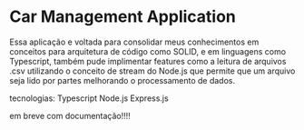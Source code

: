 # Car Management Application


Essa aplicação e voltada para consolidar meus conhecimentos em conceitos para arquitetura de código como SOLID, e em linguagens como Typescript, também pude implimentar features como a leitura de arquivos .csv utilizando o conceito de stream do Node.js que permite que um arquivo seja lido por partes melhorando o processamento de dados.

tecnologias:
Typescript
Node.js
Express.js

em breve com documentação!!!!
